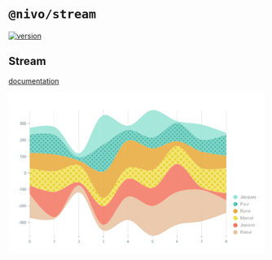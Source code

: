 # `@nivo/stream`

[![version](https://img.shields.io/npm/v/@nivo/stream.svg?style=flat-square)](https://www.npmjs.com/package/@nivo/stream)

## Stream

[documentation](http://nivo.rocks/stream)

![Stream](https://raw.githubusercontent.com/plouc/nivo/master/website/src/assets/captures/stream.png)
